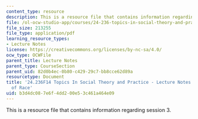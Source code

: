 ```yaml
---
content_type: resource
description: This is a resource file that contains information regarding session 3.
file: /ol-ocw-studio-app/courses/24-236-topics-in-social-theory-and-practice-race-and-racism-fall-2014/b3d4dc087e6f4dd200e53c461a464e09_MIT24_236F14_Sess3.pdf
file_size: 213255
file_type: application/pdf
learning_resource_types:
- Lecture Notes
license: https://creativecommons.org/licenses/by-nc-sa/4.0/
ocw_type: OCWFile
parent_title: Lecture Notes
parent_type: CourseSection
parent_uid: 82d0b4ec-0b80-c429-29c7-bb8cce62d89a
resourcetype: Document
title: '24.236F14 Topics In Social Theory and Practice - Lecture Notes: Our Concept
  of Race'
uid: b3d4dc08-7e6f-4dd2-00e5-3c461a464e09
---
```

This is a resource file that contains information regarding session 3.